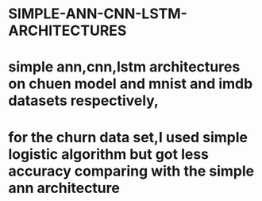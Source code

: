 # SIMPLE-ANN-CNN-LSTM-ARCHITECTURES

# simple ann,cnn,lstm architectures on chuen model and mnist and imdb datasets respectively,

# for the churn data set,I used simple logistic algorithm but got less accuracy comparing with the simple ann architecture  
